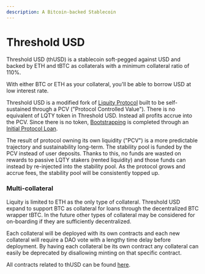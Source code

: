 ```yaml
---
description: A Bitcoin-backed Stablecoin
---
```


# Threshold USD

Threshold USD (thUSD) is a stablecoin soft-pegged against USD and backed by ETH and tBTC as collaterals with a minimum collateral ratio of 110%.

With either BTC or ETH as your collateral, you'll be able to borrow USD at low interest rate.

Threshold USD is a modified fork of [Liquity Protocol](https://www.liquity.org/) built to be self-sustained through a PCV ("Protocol Controlled Value"). There is no equivalent of LQTY token in Threshold USD. Instead all profits accrue into the PCV. Since there is no token, [Bootstrapping](threshold-usd/) is completed through an [Initial Protocol Loan](threshold-usd/initial-protocol-loan.md).&#x20;

The result of protocol owning its own liquidity ("PCV") is a more predictable trajectory and sustainability long-term. The stability pool is funded by the PCV instead of user deposits. Thanks to this, no funds are wasted on rewards to passive LQTY stakers (rented liquidity) and those funds can instead by re-injected into the stability pool. As the protocol grows and accrue fees, the stability pool will be consistently topped up.&#x20;

### Multi-collateral

Liquity is limited to ETH as the only type of collateral. Threshold USD expand to support BTC as collateral for loans through the decentralized BTC wrapper tBTC. In the future other types of collateral may be considered for on-boarding if they are sufficiently decentralized.&#x20;

Each collateral will be deployed with its own contracts and each new collateral will require a DAO vote with a lengthy time delay before deployment. By having each collateral be its own contract any collateral can easily be deprecated by disallowing minting on that specific contract.&#x20;

All contracts related to thUSD can be found [here](https://app.gitbook.com/o/R2meumXNNad4y1B10iL7/s/WosjlL4zUGUMlcMfuSAp/\~/changes/276/resources/contract-addresses/mainnet/thusd).

